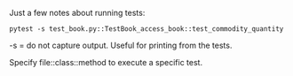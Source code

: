 Just a few notes about running tests:

```
pytest -s test_book.py::TestBook_access_book::test_commodity_quantity
```

-s = do not capture output. Useful for printing from the tests.

Specify file::class::method to execute a specific test.
